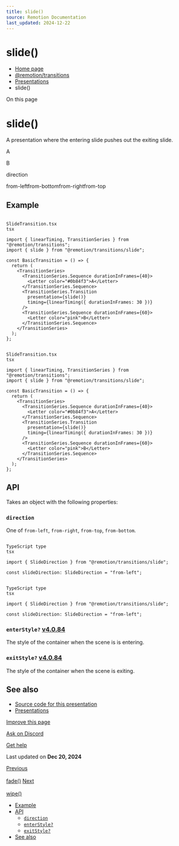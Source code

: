 ```yaml
---
title: slide()
source: Remotion Documentation
last_updated: 2024-12-22
---
```


# slide()

- [Home page](/)
- [@remotion/transitions](/docs/transitions/)
- [Presentations](/docs/transitions/presentations/)
- slide()

On this page

# slide()

A presentation where the entering slide pushes out the exiting slide.

A

B

direction

from-leftfrom-bottomfrom-rightfrom-top

## Example [​](\#example "Direct link to Example")

```

SlideTransition.tsx
tsx

import { linearTiming, TransitionSeries } from "@remotion/transitions";
import { slide } from "@remotion/transitions/slide";

const BasicTransition = () => {
  return (
    <TransitionSeries>
      <TransitionSeries.Sequence durationInFrames={40}>
        <Letter color="#0b84f3">A</Letter>
      </TransitionSeries.Sequence>
      <TransitionSeries.Transition
        presentation={slide()}
        timing={linearTiming({ durationInFrames: 30 })}
      />
      <TransitionSeries.Sequence durationInFrames={60}>
        <Letter color="pink">B</Letter>
      </TransitionSeries.Sequence>
    </TransitionSeries>
  );
};
```

```

SlideTransition.tsx
tsx

import { linearTiming, TransitionSeries } from "@remotion/transitions";
import { slide } from "@remotion/transitions/slide";

const BasicTransition = () => {
  return (
    <TransitionSeries>
      <TransitionSeries.Sequence durationInFrames={40}>
        <Letter color="#0b84f3">A</Letter>
      </TransitionSeries.Sequence>
      <TransitionSeries.Transition
        presentation={slide()}
        timing={linearTiming({ durationInFrames: 30 })}
      />
      <TransitionSeries.Sequence durationInFrames={60}>
        <Letter color="pink">B</Letter>
      </TransitionSeries.Sequence>
    </TransitionSeries>
  );
};
```

## API [​](\#api "Direct link to API")

Takes an object with the following properties:

### `direction` [​](\#direction "Direct link to direction")

One of `from-left`, `from-right`, `from-top`, `from-bottom`.

```

TypeScript type
tsx

import { SlideDirection } from "@remotion/transitions/slide";

const slideDirection: SlideDirection = "from-left";
```

```

TypeScript type
tsx

import { SlideDirection } from "@remotion/transitions/slide";

const slideDirection: SlideDirection = "from-left";
```

### `enterStyle?` [v4.0.84](https://github.com/remotion-dev/remotion/releases/v4.0.84) [​](\#enterstyle "Direct link to enterstyle")

The style of the container when the scene is is entering.

### `exitStyle?` [v4.0.84](https://github.com/remotion-dev/remotion/releases/v4.0.84) [​](\#exitstyle "Direct link to exitstyle")

The style of the container when the scene is exiting.

## See also [​](\#see-also "Direct link to See also")

- [Source code for this presentation](https://github.com/remotion-dev/remotion/blob/main/packages/transitions/src/presentations/slide.tsx)
- [Presentations](/docs/transitions/presentations)

[Improve this page](https://github.com/remotion-dev/remotion/edit/main/packages/docs/docs/transitions/presentations/slide.mdx)

[Ask on Discord](https://remotion.dev/discord)

[Get help](/docs/get-help)

Last updated on **Dec 20, 2024**

[Previous\
\
fade()](/docs/transitions/presentations/fade) [Next\
\
wipe()](/docs/transitions/presentations/wipe)

- [Example](#example)
- [API](#api)
  - [`direction`](#direction)
  - [`enterStyle?`](#enterstyle)
  - [`exitStyle?`](#exitstyle)
- [See also](#see-also)
